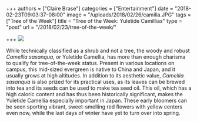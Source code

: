 +++
authors = ["Claire Brase"]
categories = ["Entertainment"]
date = "2018-02-23T09:03:37-08:00"
image = "/uploads/2018/02/26/camilia.JPG"
tags = ["Tree of the Week"]
title = "Tree of the Week: Yuletide Camillias"
type = "post"
url = "/2018/02/23/tree-of-the-week/"

+++
![](/uploads/2018/02/26/camilia.JPG)

While technically classified as a shrub and not a tree, the woody and robust _Camellia sasanqua_, or Yuletide Camellia, has more than enough charisma to qualify for tree-of-the-week status. Present in various locations on campus, this mid-sized evergreen is native to China and Japan, and it usually grows at high altitudes. In addition to its aesthetic value, _Camellia_ _sasanqua_ is also prized for its practical uses, as its leaves can be brewed into tea and its seeds can be used to make tea seed oil. This oil, which has a high caloric content and has thus been historically significant, makes the Yuletide Camellia especially important in Japan. These early bloomers can be seen sporting vibrant, sweet-smelling red flowers with yellow centers even now, while the last days of winter have yet to turn over into spring. 